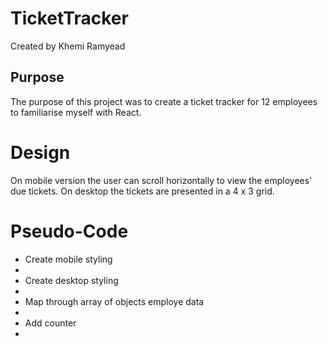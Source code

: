 # TicketTracker

Created by Khemi Ramyead

## Purpose

The purpose of this project was to create a ticket tracker for 12 employees to familiarise myself with React.

# Design

On mobile version the user can scroll horizontally to view the employees' due tickets. On desktop the tickets are presented in a 4 x 3 grid.

# Pseudo-Code

<ul>
<li>Create mobile styling<li>
<li>Create desktop styling<li>
<li>Map through array of objects employe data<li>
<li>Add counter<li>
</ul>
